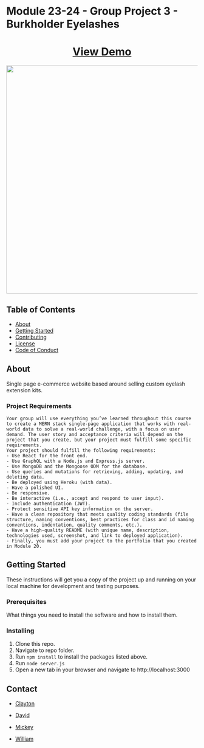 # Module 23-24 - Group Project 3 - Burkholder Eyelashes

<h1 align="center">
    <a href="" target="_blank">
     View Demo
    </a>
</h1>
<div align="center">
    <img src="public/images/screenshot.jpg" width="600px">
</div>

## Table of Contents

+ [About](#about)
+ [Getting Started](#getting_started)
+ [Contributing](./CONTRIBUTING.md)
+ [License](./LICENSE)
+ [Code of Conduct](./CODE_OF_CONDUCT.md)

## About <a name = "about"></a>
Single page e-commerce website based around selling custom eyelash extension kits.

### Project Requirements
```
Your group will use everything you’ve learned throughout this course to create a MERN stack single-page application that works with real-world data to solve a real-world challenge, with a focus on user demand. The user story and acceptance criteria will depend on the project that you create, but your project must fulfill some specific requirements.
Your project should fulfill the following requirements:
- Use React for the front end.
- Use GraphQL with a Node.js and Express.js server.
- Use MongoDB and the Mongoose ODM for the database.
- Use queries and mutations for retrieving, adding, updating, and deleting data.
- Be deployed using Heroku (with data).
- Have a polished UI.
- Be responsive.
- Be interactive (i.e., accept and respond to user input).
- Include authentication (JWT).
- Protect sensitive API key information on the server.
- Have a clean repository that meets quality coding standards (file structure, naming conventions, best practices for class and id naming conventions, indentation, quality comments, etc.).
- Have a high-quality README (with unique name, description, technologies used, screenshot, and link to deployed application).
- Finally, you must add your project to the portfolio that you created in Module 20.
```

## Getting Started <a name = "getting_started"></a>
These instructions will get you a copy of the project up and running on your local machine for development and testing purposes.

### Prerequisites

What things you need to install the software and how to install them.


### Installing

1. Clone this repo.
2. Navigate to repo folder.
3. Run `npm install` to install the packages listed above.
4. Run `node server.js`
5. Open a new tab in your browser and navigate to http://localhost:3000

## Contact <a name = "contact"></a>

- [Clayton](https://github.com/fremen432)

- [David](https://github.com/somdobomk)

- [Mickey](https://github.com/MickeyPhillips)

- [William](https://github.com/nguyen-william93)